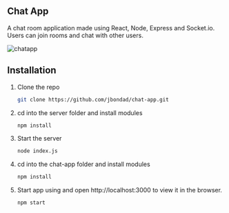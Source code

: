 

<!-- ABOUT THE PROJECT -->
## Chat App

A chat room application made using React, Node, Express and Socket.io. Users can join rooms and chat with other users.

![chatapp](https://user-images.githubusercontent.com/108786345/177487776-e69b3e2d-b77e-4648-959f-fe933ad64b94.PNG)


<!-- GETTING STARTED -->
## Installation

1. Clone the repo
   ```sh
   git clone https://github.com/jbondad/chat-app.git
   ```
3. cd into the server folder and install modules
   ```sh
   npm install
   ```
4. Start the server
   ```sh
   node index.js
   ```
5. cd into the chat-app folder and install modules
   ```sh
   npm install
   ```
4. Start app using and open http://localhost:3000 to view it in the browser.
   ```sh
   npm start
   ```




